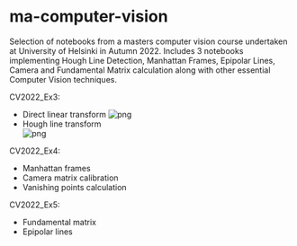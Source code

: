 # ma-computer-vision
Selection of notebooks from a masters computer vision course undertaken at University of Helsinki in Autumn 2022. Includes 3 notebooks implementing Hough Line Detection, Manhattan Frames, Epipolar Lines, Camera and Fundamental Matrix calculation along with other essential Computer Vision techniques. 

CV2022_Ex3:
- Direct linear transform
![png](CV2022_Ex3/output_14_1.png)  
- Hough line transform  
![png](CV2022_Ex3/output_8_1.png)

  
CV2022_Ex4:
- Manhattan frames
- Camera matrix calibration
- Vanishing points calculation 
  
CV2022_Ex5:
- Fundamental matrix
- Epipolar lines

